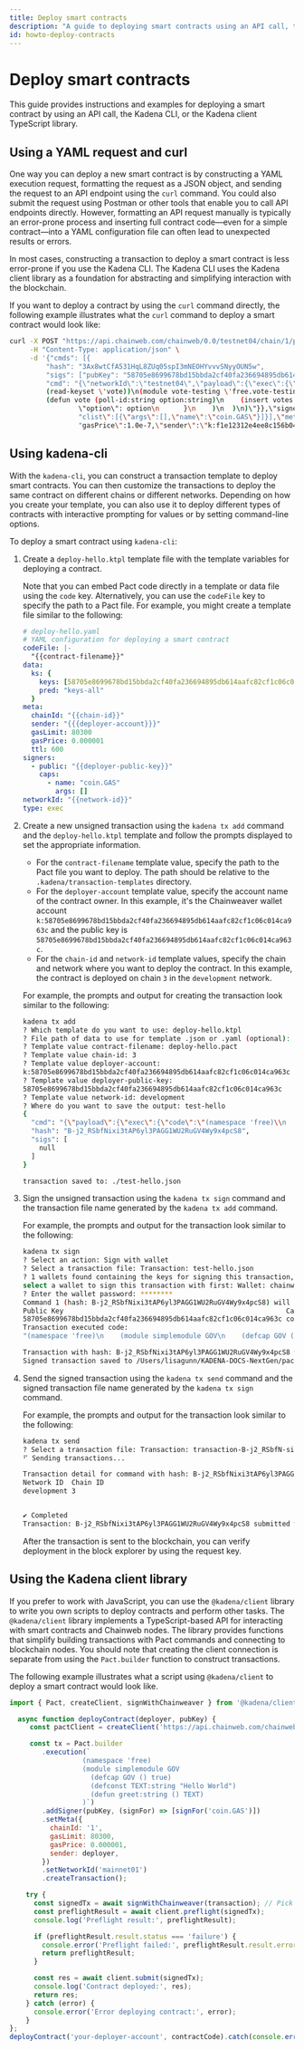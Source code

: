 ```yaml
---
title: Deploy smart contracts
description: "A guide to deploying smart contracts using an API call, the Kadena CLI, and Kadena.js"
id: howto-deploy-contracts
---
```


# Deploy smart contracts

This guide provides instructions and examples for deploying a smart contract by using an API call, the Kadena CLI, or the Kadena client TypeScript library.

## Using a YAML request and curl

One way you can deploy a new smart contract is by constructing a YAML execution request, formatting the request as a JSON object, and sending the request to an API endpoint using the `curl` command.
You could also submit the request using Postman or other tools that enable you to call API endpoints directly.
However, formatting an API request manually is typically an error-prone process and inserting full contract code—even for a simple contract—into a YAML configuration file can often lead to unexpected results or errors.

In most cases, constructing a transaction to deploy a smart contract is less error-prone if you use the Kadena CLI.
The Kadena CLI uses the Kadena client library as a foundation for abstracting and simplifying interaction with the blockchain.

If you want to deploy a contract by using the `curl` command directly, the following example illustrates what the `curl` command to deploy a smart contract would look like:

```bash
curl -X POST "https://api.chainweb.com/chainweb/0.0/testnet04/chain/1/pact/api/v1/send" \
     -H "Content-Type: application/json" \
     -d '{"cmds": [{
         "hash": "3Ax8wtCfA531HqL8ZUq05spI3mNEOHYvvvSNyyOUN5w",
         "sigs": ["pubKey": "58705e8699678bd15bbda2cf40fa236694895db614aafc82cf1c06c014ca963c","sig": "2a382b5107cabf1311c6926550ace377524031f767d84fbe5a654dc163550f01a66955620ff3d6a676b8886a6ab09edd910f2d3c6d021966eab4f675f17ed30e"}],
         "cmd": "{\"networkId\":\"testnet04\",\"payload\":{\"exec\":{\"data\":{},\"code\":\"(namespace \'free)\n(define-keyset \'free.vote-testing-keyset 
         (read-keyset \'vote))\n(module vote-testing \'free.vote-testing-keyset\n  (defschema vote\n    voter:string\n    option:string)\n  (deftable votes:{vote})\n 
         (defun vote (poll-id:string option:string)\n    (insert votes (format \"{}-{}\" [poll-id (at \'sender (chain-data))])\n      { \"voter\": (at \'sender (chain-data))\n
                 \"option\": option\n      }\n    )\n  )\n)\"}},\"signers\":[{\"pubKey\":\"f1e12312e4ee8c156b041c3bcc7e422e7d15cb2ddce58c6ff16742770916cfaa\",\
                 "clist\":[{\"args\":[],\"name\":\"coin.GAS\"}]}],\"meta\":{\"creationTime\":1724384042,\"ttl\":7200,\"gasLimit\":100000,\"chainId\":\"1\",\
                 "gasPrice\":1.0e-7,\"sender\":\"k:f1e12312e4ee8c156b041c3bcc7e422e7d15cb2ddce58c6ff16742770916cfaa\"},\"nonce\":\"2024-08-23 03:34:02.198258 UTC\""}]}'
```

## Using kadena-cli

With the `kadena-cli`, you can construct a transaction template to deploy smart contracts.
You can then customize the transactions to deploy the same contract on different chains or different networks.
Depending on how you create your template, you can also use it to deploy different types of contracts with interactive prompting for values or by setting command-line options.

To deploy a smart contract using `kadena-cli`:

1. Create a `deploy-hello.ktpl` template file with the template variables for deploying a contract.
   
   Note that you can embed Pact code directly in a template or data file using the `code` key.
   Alternatively, you can use the `codeFile` key to specify the path to a Pact file. 
   For example, you might create a template file similar to the following:

   ```yaml
   # deploy-hello.yaml
   # YAML configuration for deploying a smart contract
   codeFile: |-
     "{{contract-filename}}"
   data:
     ks: {
       keys: [58705e8699678bd15bbda2cf40fa236694895db614aafc82cf1c06c014ca963c],
       pred: "keys-all"
     }
   meta:
     chainId: "{{chain-id}}"
     sender: "{{{deployer-account}}}"
     gasLimit: 80300
     gasPrice: 0.000001
     ttl: 600
   signers:
     - public: "{{deployer-public-key}}"
       caps:
         - name: "coin.GAS"
           args: []
   networkId: "{{network-id}}"
   type: exec
   ```

2. Create a new unsigned transaction using the `kadena tx add` command and the `deploy-hello.ktpl` template and follow the prompts displayed to set the appropriate information.

   - For the `contract-filename` template value, specify the path to the Pact file you want to deploy. 
     The path should be relative to the `.kadena/transaction-templates` directory.
   - For the `deployer-account` template value, specify the account name of the contract owner. 
     In this example, it's the Chainweaver wallet account `k:58705e8699678bd15bbda2cf40fa236694895db614aafc82cf1c06c014ca963c`
     and the public key is `58705e8699678bd15bbda2cf40fa236694895db614aafc82cf1c06c014ca963c`.
   - For the `chain-id` and `network-id` template values, specify the chain and network where you want to deploy the contract.
     In this example, the contract is deployed on chain `3` in the `development` network.

   For example, the prompts and output for creating the transaction look similar to the following:
   ```bash
   kadena tx add
   ? Which template do you want to use: deploy-hello.ktpl
   ? File path of data to use for template .json or .yaml (optional):
   ? Template value contract-filename: deploy-hello.pact
   ? Template value chain-id: 3
   ? Template value deployer-account:
   k:58705e8699678bd15bbda2cf40fa236694895db614aafc82cf1c06c014ca963c
   ? Template value deployer-public-key:
   58705e8699678bd15bbda2cf40fa236694895db614aafc82cf1c06c014ca963c
   ? Template value network-id: development
   ? Where do you want to save the output: test-hello
   {
     "cmd": "{\"payload\":{\"exec\":{\"code\":\"(namespace 'free)\\n    (module simplemodule GOV\\n    (defcap GOV () true)\\n      (defconst TEXT:string \\\"Hello World\\\")\\n      (defun greet:string () TEXT)\\n)\\n\",\"data\":{\"ks\":{\"keys\":[\"58705e8699678bd15bbda2cf40fa236694895db614aafc82cf1c06c014ca963c\"],\"pred\":\"keys-all\"}}}},\"nonce\":\"\",\"networkId\":\"development\",\"meta\":{\"sender\":\"k:58705e8699678bd15bbda2cf40fa236694895db614aafc82cf1c06c014ca963c\",\"chainId\":\"3\",\"creationTime\":1733266205,\"gasLimit\":80300,\"gasPrice\":0.000001,\"ttl\":600},\"signers\":[{\"pubKey\":\"58705e8699678bd15bbda2cf40fa236694895db614aafc82cf1c06c014ca963c\",\"clist\":[{\"name\":\"coin.GAS\",\"args\":[]}]}]}",
     "hash": "B-j2_RSbfNixi3tAP6yl3PAGG1WU2RuGV4Wy9x4pcS8",
     "sigs": [
       null
     ]
   }
   
   transaction saved to: ./test-hello.json
   ```

3. Sign the unsigned transaction using the `kadena tx sign` command and the transaction file name generated by the `kadena tx add` command.
   
   For example, the prompts and output for the transaction look similar to the following:

   ```bash
   kadena tx sign
   ? Select an action: Sign with wallet
   ? Select a transaction file: Transaction: test-hello.json
   ? 1 wallets found containing the keys for signing this transaction, please 
   select a wallet to sign this transaction with first: Wallet: chainweaver-web
   ? Enter the wallet password: ********
   Command 1 (hash: B-j2_RSbfNixi3tAP6yl3PAGG1WU2RuGV4Wy9x4pcS8) will now be signed with the following signers:
   Public Key                                                       Capabilities
   58705e8699678bd15bbda2cf40fa236694895db614aafc82cf1c06c014ca963c coin.GAS()  
   Transaction executed code: 
   "(namespace 'free)\n    (module simplemodule GOV\n    (defcap GOV () true)\n      (defconst TEXT:string \"Hello World\")\n      (defun greet:string () TEXT)\n)\n"
   
   Transaction with hash: B-j2_RSbfNixi3tAP6yl3PAGG1WU2RuGV4Wy9x4pcS8 was successfully signed.
   Signed transaction saved to /Users/lisagunn/KADENA-DOCS-NextGen/pact-coding-projects/transaction-B-j2_RSbfN-signed.json
   ```

4. Send the signed transaction using the `kadena tx send` command and the signed transaction file name generated by the `kadena tx sign` command.
   
   For example, the prompts and output for the transaction look similar to the following:

   ```bash
   kadena tx send
   ? Select a transaction file: Transaction: transaction-B-j2_RSbfN-signed.json
   ⠋ Sending transactions...
   
   Transaction detail for command with hash: B-j2_RSbfNixi3tAP6yl3PAGG1WU2RuGV4Wy9x4pcS8
   Network ID  Chain ID
   development 3       
   
   
   ✔ Completed
   Transaction: B-j2_RSbfNixi3tAP6yl3PAGG1WU2RuGV4Wy9x4pcS8 submitted with request key: B-j2_RSbfNixi3tAP6yl3PAGG1WU2RuGV4Wy9x4pcS8
   ```

   After the transaction is sent to the blockchain, you can verify deployment in the block explorer by using the request key.

## Using the Kadena client library

If you prefer to work with JavaScript, you can use the `@kadena/client` library to write you own scripts to deploy contracts and perform other tasks. 
The `@kadena/client` library implements a TypeScript-based API for interacting with smart contracts and Chainweb nodes. 
The library provides functions that simplify building transactions with Pact commands and connecting to blockchain nodes.
You should note that creating the client connection is separate from using the `Pact.builder` function to construct transactions.

The following example illustrates what a script using `@kadena/client` to deploy a smart contract would look like.

```javascript
import { Pact, createClient, signWithChainweaver } from '@kadena/client';

  async function deployContract(deployer, pubKey) {
     const pactClient = createClient('https://api.chainweb.com/chainweb/0.0/mainnet01/chain/0/pact');

     const tx = Pact.builder
        .execution(`
                  (namespace 'free)
                  (module simplemodule GOV
                    (defcap GOV () true)
                    (defconst TEXT:string "Hello World")
                    (defun greet:string () TEXT)
                  )`)
        .addSigner(pubKey, (signFor) => [signFor('coin.GAS')])
        .setMeta({
          chainId: '1',
          gasLimit: 80300,
          gasPrice: 0.000001,
          sender: deployer,
        })
        .setNetworkId('mainnet01')
        .createTransaction();

    try {
      const signedTx = await signWithChainweaver(transaction); // Pick your preferred signing method
      const preflightResult = await client.preflight(signedTx);
      console.log('Preflight result:', preflightResult);

      if (preflightResult.result.status === 'failure') {
        console.error('Preflight failed:', preflightResult.result.error.message);
        return preflightResult;
      }

      const res = await client.submit(signedTx);
      console.log('Contract deployed:', res);
      return res;
    } catch (error) {
      console.error('Error deploying contract:', error);
    }
};
deployContract('your-deployer-account', contractCode).catch(console.error);
```
   
